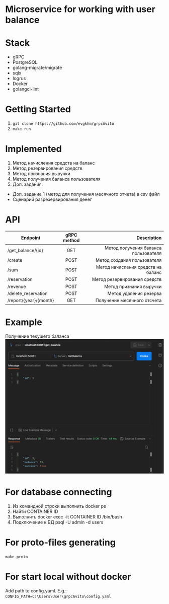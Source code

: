 # Microservice for working with user balance

# Stack
+ gRPC
+ PostgreSQL
+ golang-migrate/migrate
+ sqlx
+ logrus
+ Docker
+ golangci-lint

# Getting Started
1. `git clone https://github.com/evgkhm/grpcAvito`
2. `make run`

# Implemented
1. Метод начисления средств на баланс
2. Метод резервирования средств
3. Метод признания выручки
4. Метод получения баланса пользователя
5. Доп. задания:
 - Доп. задание 1 (метод для получения месячного отчета) в csv файл
 - Сценарий разрезервирования денег

# API
| Endpoint               | gRPC method |                          Description |
|------------------------|:-----------:|-------------------------------------:|
| /get_balance/{id}      |     GET     | Метод получения баланса пользователя |
| /create                |    POST     |          Метод создания пользователя |
| /sum                   |    POST     |   Метод начисления средств на баланс |
| /reservation           |    POST     |         Метод резервирования средств |
| /revenue               |    POST     |              Метод признания выручки |
| /delete_reservation    |    POST     |               Метод удаления резерва |
| /report/{year}/{month} |     GET     |          Получение месячного отсчета |

# Example
Получение текущего баланса
![img.png](img.png)

# For database connecting
1. Из командной строки выполнить docker ps
2. Найти CONTAINER ID
3. Выполнить docker exec -it CONTAINER ID /bin/bash
4. Подключение к БД psql -U admin -d users

# For proto-files generating
`make proto`

# For start local without docker
Add path to config.yaml. E.g.:
`CONFIG_PATH=C:\Users\User\grpcAvito\config.yaml`